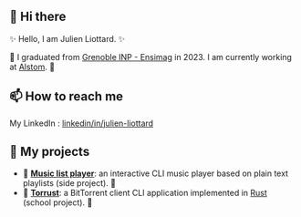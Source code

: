 ## 👋 Hi there
✨ Hello, I am Julien Liottard. ✨

🚅 I graduated from [Grenoble INP - Ensimag](https://ensimag.grenoble-inp.fr/en) in 2023. I am currently working at [Alstom](https://www.alstom.com/). 🚅

## 📫 How to reach me
My LinkedIn : [linkedin/in/julien-liottard](https://www.linkedin.com/in/julien-liottard/)

## 🔭 My projects
- 🎵  **[Music list player](https://github.com/jliottard/music-list-player)**: an interactive CLI music player based on plain text playlists (side project). 🎵
- 📩  **[Torrust](https://github.com/BitTorrust/torrust)**: a BitTorrent client CLI application implemented in [Rust](https://www.rust-lang.org) (school project). 📩
